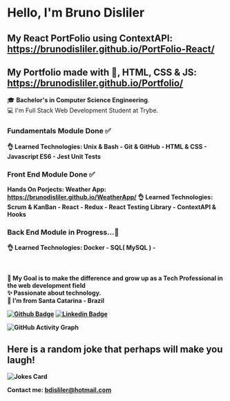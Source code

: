 # Hello, I'm Bruno Disliler

## My React PortFolio using ContextAPI: https://brunodisliler.github.io/PortFolio-React/
## My Portfolio made with 💙, HTML, CSS & JS: https://brunodisliler.github.io/Portfolio/

 🎓 <b>Bachelor's in Computer Science Engineering</b>. <br>
:computer: I'm Full Stack Web Development Student at Trybe. <br>

### <b> Fundamentals Module Done <b> ✅
👌<b> Learned Technologies: Unix & Bash - Git & GitHub - HTML & CSS - Javascript ES6 - Jest Unit Tests <b> <br>
 
### <b> Front End Module Done <b> ✅
 Hands On Porjects: Weather App: https://brunodisliler.github.io/WeatherApp/
👌<b> Learned Technologies: Scrum & KanBan - React - Redux - React Testing Library - ContextAPI & Hooks <b> <br>
  
### <b> Back End Module in Progress...🌱 <b>
👌 <b> Learned Technologies: Docker - SQL( MySQL ) - <br><br><br>
 
 🎯 My Goal is to make the difference and grow up as a Tech Professional in the web development field<br>
 ✨ Passionate about technology. <br>
:house_with_garden: I’m from Santa Catarina - Brazil <br>


  [![Github Badge](https://img.shields.io/badge/-Github-000?style=flat-square&logo=Github&logoColor=white&link=https://github.com/BrunoDisliler/BrunoDisliler/blob/main/ABOUTME.md)](https://github.com/BrunoDisliler/BrunoDisliler/blob/main/ABOUTME.md) [![Linkedin Badge](https://img.shields.io/badge/-LinkedIn-blue?style=flat-square&logo=Linkedin&logoColor=white&link=https://www.linkedin.com/in/brunodisliler/)]( https://www.linkedin.com/in/brunodisliler/) 
  
  ![GitHub Activity Graph](https://activity-graph.herokuapp.com/graph?username=BrunoDisliler&theme=dracula&hide_border=true)
                                                   

 ##   Here is a random joke that perhaps will make you laugh!
 ![Jokes Card](https://readme-jokes.vercel.app/api)

 
 Contact me: bdisliler@hotmail.com <br>
